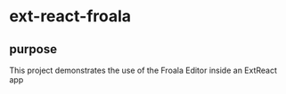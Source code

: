# ext-react-froala

## purpose

This project demonstrates the use of the Froala Editor inside an ExtReact app

